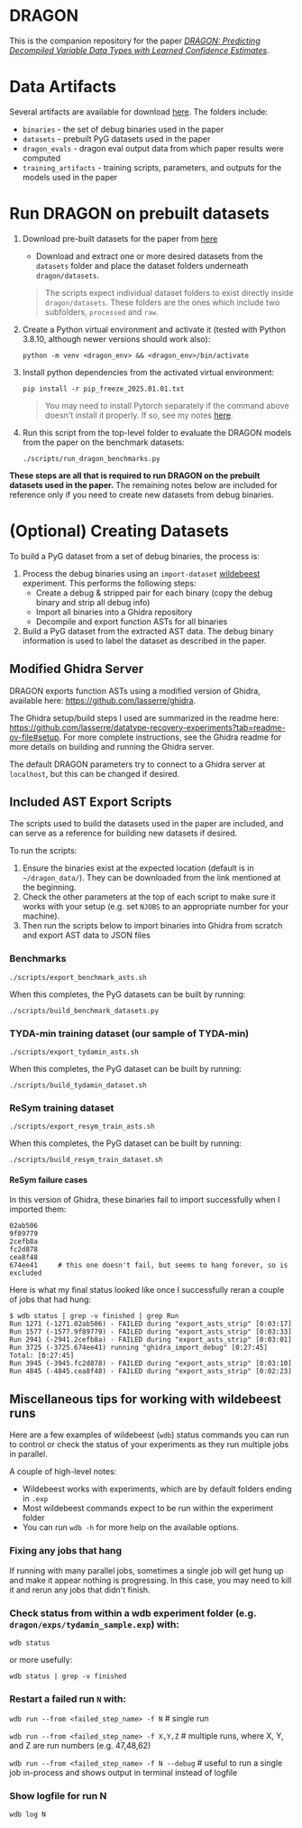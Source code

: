 # DRAGON

This is the companion repository for the paper [*DRAGON: Predicting Decompiled Variable Data Types with Learned Confidence Estimates*](https://www.ndss-symposium.org/ndss-paper/auto-draft-629/).

# Data Artifacts
Several artifacts are available for download [here](https://drive.google.com/drive/folders/1ccE8IJiHOLn0l9_GG3hysSGxCC2tF_eo?usp=drive_link).
The folders include:

- `binaries` - the set of debug binaries used in the paper
- `datasets` - prebuilt PyG datasets used in the paper
- `dragon_evals` - dragon eval output data from which paper results were computed
- `training_artifacts` - training scripts, parameters, and outputs for the models used in the paper

# Run DRAGON on prebuilt datasets

1. Download pre-built datasets for the paper from [here](https://drive.google.com/drive/folders/1ccE8IJiHOLn0l9_GG3hysSGxCC2tF_eo?usp=drive_link)

    - Download and extract one or more desired datasets from the `datasets` folder and place the dataset folders underneath `dragon/datasets`.

    > The scripts expect individual dataset folders to exist directly inside `dragon/datasets`. These folders are the ones which include two subfolders, `processed` and `raw`.

2. Create a Python virtual environment and activate it (tested with Python 3.8.10, although newer versions should work also):

    `python -m venv <dragon_env> && <dragon_env>/bin/activate`

3. Install python dependencies from the activated virtual environment:

    `pip install -r pip_freeze_2025.01.01.txt`

    > You may need to install Pytorch separately if the command above doesn't install it properly.
    If so, see my notes [here](https://github.com/lasserre/datatype-recovery-experiments?tab=readme-ov-file#install-pytorch).

4. Run this script from the top-level folder to evaluate the DRAGON models from the paper on the benchmark datasets:

    `./scripts/run_dragon_benchmarks.py`

**These steps are all that is required to run DRAGON on the prebuilt datasets used in the paper.**
The remaining notes below are included for reference only if you need to create new datasets from debug binaries.

# (Optional) Creating Datasets
To build a PyG dataset from a set of debug binaries, the process is:

1. Process the debug binaries using an `import-dataset` [wildebeest](https://github.com/lasserre/wildebeest) experiment. This performs the following steps:
    - Create a debug & stripped pair for each binary (copy the debug binary and strip all debug info)
    - Import all binaries into a Ghidra repository
    - Decompile and export function ASTs for all binaries
2. Build a PyG dataset from the extracted AST data. The debug binary information is used
to label the dataset as described in the paper.

## Modified Ghidra Server
DRAGON exports function ASTs using a modified version of Ghidra, available here: https://github.com/lasserre/ghidra.

The Ghidra setup/build steps I used are summarized in the readme here: https://github.com/lasserre/datatype-recovery-experiments?tab=readme-ov-file#setup.
For more complete instructions, see the Ghidra readme for more details on building and running the Ghidra server.

The default DRAGON parameters try to connect to a Ghidra server at `localhost`, but this can be changed if desired.

## Included AST Export Scripts
The scripts used to build the datasets used in the paper are included, and can serve as
a reference for building new datasets if desired.

To run the scripts:

1. Ensure the binaries exist at the expected location (default is in `~/dragon_data/`). They can be downloaded from the link mentioned at the beginning.
2. Check the other parameters at the top of each script to make sure it works with your setup
(e.g. set `NJOBS` to an appropriate number for your machine).
3. Then run the scripts below to import binaries into Ghidra from scratch and export AST data to JSON files

### Benchmarks

`./scripts/export_benchmark_asts.sh`

When this completes, the PyG datasets can be built by running:

`./scripts/build_benchmark_datasets.py`

### TYDA-min training dataset (our sample of TYDA-min)

`./scripts/export_tydamin_asts.sh`

When this completes, the PyG dataset can be built by running:

`./scripts/build_tydamin_dataset.sh`

### ReSym training dataset

`./scripts/export_resym_train_asts.sh`

When this completes, the PyG dataset can be built by running:

`./scripts/build_resym_train_dataset.sh`

#### ReSym failure cases
In this version of Ghidra, these binaries fail to import successfully when I imported them:
~~~
02ab506
9f89779
2cefb8a
fc2d878
cea8f48
674ee41     # this one doesn't fail, but seems to hang forever, so is excluded
~~~

Here is what my final status looked like once I successfully reran a couple of
jobs that had hung:

~~~
$ wdb status | grep -v finished | grep Run
Run 1271 (-1271.02ab506) - FAILED during "export_asts_strip" [0:03:17]
Run 1577 (-1577.9f89779) - FAILED during "export_asts_strip" [0:03:33]
Run 2941 (-2941.2cefb8a) - FAILED during "export_asts_strip" [0:03:01]
Run 3725 (-3725.674ee41) running "ghidra_import_debug" [0:27:45] Total: [0:27:45]
Run 3945 (-3945.fc2d878) - FAILED during "export_asts_strip" [0:03:10]
Run 4845 (-4845.cea8f48) - FAILED during "export_asts_strip" [0:02:23]
~~~

## Miscellaneous tips for working with wildebeest runs
Here are a few examples of wildebeest (`wdb`) status commands you can run to
control or check the status of your experiments as they run multiple jobs in parallel.

A couple of high-level notes:
- Wildebeest works with experiments, which are by default folders ending in `.exp`
- Most wildebeest commands expect to be run within the experiment folder
- You can run `wdb -h` for more help on the available options.

### Fixing any jobs that hang
If running with many parallel jobs, sometimes a single job will get hung up and
make it appear nothing is progressing. In this case, you may need to kill it and rerun any
jobs that didn't finish.

### Check status from within a wdb experiment folder (e.g. `dragon/exps/tydamin_sample.exp`) with:

`wdb status`

or more usefully:

`wdb status | grep -v finished`

### Restart a failed run `N` with:

`wdb run --from <failed_step_name> -f N` # single run

`wdb run --from <failed_step_name> -f X,Y,Z` # multiple runs, where X, Y, and Z are run numbers (e.g. 47,48,62)

`wdb run --from <failed_step_name> -f N --debug` # useful to run a single job in-process and shows output in terminal instead of logfile

### Show logfile for run N

`wdb log N`
